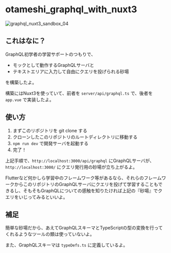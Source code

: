 # otameshi_graphql_with_nuxt3

![graphql_nuxt3_sandbox_04](https://user-images.githubusercontent.com/41170561/202707873-a5accc05-e67c-47d2-80bb-22a076cc55c4.gif)

## これはなに？

GraphQL初学者の学習サポートのつもりで、

- モックとして動作するGraphQLサーバと
- テキストエリアに入力して自由にクエリを投げられる砂場

を構築したよ。

構築にはNuxt3を使っていて、前者を `server/api/graphql.ts` で、後者を `app.vue` で実装したよ。

## 使い方

1. まずこのリポジトリを git clone する
2. クローンしたこのリポジトリのルートディレクトリに移動する
3. `npm run dev` で開発サーバを起動する
4. 完了！

上記手順で、`http://localhost:3000/api/graphql` にGraphQLサーバが、
`http://localhost:3000/` にクエリ発行用の砂場が立ち上がるよ。

Flutterなど何かしら学習中のフレームワーク等があるなら、それらのフレームワークからこのリポジトリのGraphQLサーバにクエリを投げて学習することもできるし、そもそもGraphQLについての感触を知りたければ上記の『砂場』でクエリをいじってみるといいよ。

## 補足

簡単な砂場だから、あえてGraphQLスキーマとTypeScriptの型の変換を行ってくれるようなツールの類は使っていないよ。

また、GraphQLスキーマは `typeDefs.ts` に定義しているよ。
